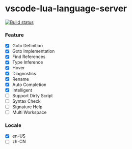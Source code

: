 # vscode-lua-language-server

[![Build status](https://ci.appveyor.com/api/projects/status/0tng1g72fssvu9rr/branch/master?svg=true)](https://ci.appveyor.com/project/sumneko/vscode-lua-language-server/branch/master)

### Feature

- [x] Goto Definition
- [x] Goto Implementation
- [x] Find References
- [x] Type Inference
- [x] Hover
- [x] Diagnostics
- [x] Rename
- [x] Auto Completion
- [x] Intelligent
- [ ] Support Dirty Script
- [ ] Syntax Check
- [ ] Signature Help
- [ ] Multi Workspace

### Locale

- [x] en-US
- [ ] zh-CN
